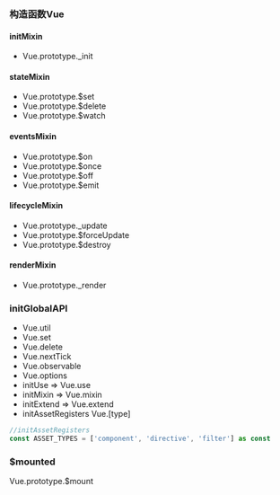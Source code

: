 ### 构造函数Vue
#### initMixin
- Vue.prototype._init

#### stateMixin
- Vue.prototype.$set
- Vue.prototype.$delete
- Vue.prototype.$watch

#### eventsMixin
- Vue.prototype.$on
- Vue.prototype.$once
- Vue.prototype.$off
- Vue.prototype.$emit

#### lifecycleMixin
- Vue.prototype._update
- Vue.prototype.$forceUpdate
- Vue.prototype.$destroy

#### renderMixin
- Vue.prototype._render

### initGlobalAPI
- Vue.util
- Vue.set 
- Vue.delete 
- Vue.nextTick
- Vue.observable 
- Vue.options
- initUse => Vue.use
- initMixin => Vue.mixin
- initExtend => Vue.extend
- initAssetRegisters Vue.[type]
```js
//initAssetRegisters
const ASSET_TYPES = ['component', 'directive', 'filter'] as const
```
### $mounted
Vue.prototype.$mount

